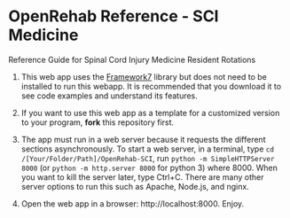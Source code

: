 # OpenRehab Reference - SCI Medicine
Reference Guide for Spinal Cord Injury Medicine Resident Rotations

1. This web app uses the [Framework7](https://framework7.io) library but does not need to be installed to run this webapp. It is recommended that you download it to see code examples and understand its features.

2. If you want to use this web app as a template for a customized version to your program, **fork** this repository first. 

3. The app must run in a web server because it requests the different sections asynchronously. To start a web server, in a terminal, type ```cd /[Your/Folder/Path]/OpenRehab-SCI```, run ```python -m SimpleHTTPServer 8000``` (or ```python -m http.server 8000``` for python 3) where 8000.  When you want to kill the server later, type Ctrl+C. There are many other server options to run this such as Apache, Node.js, and nginx. 

4. Open the web app in a browser: http://localhost:8000. Enjoy.
